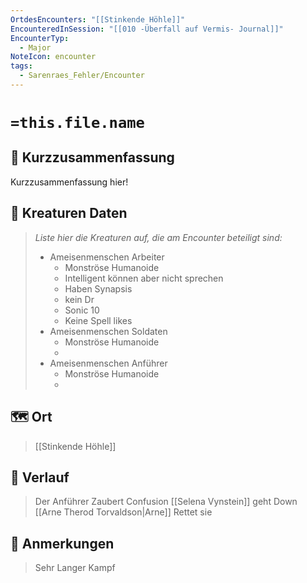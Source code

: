 ```yaml
---
OrtdesEncounters: "[[Stinkende Höhle]]"
EncounteredInSession: "[[010 -Überfall auf Vermis- Journal]]"
EncounterTyp:
  - Major
NoteIcon: encounter
tags:
  - Sarenraes_Fehler/Encounter
---
```

# `=this.file.name`
## 📝 Kurzzusammenfassung
Kurzzusammenfassung hier! 

## 🐾 Kreaturen Daten
> *Liste hier die Kreaturen auf, die am Encounter beteiligt sind:* 
> - Ameisenmenschen Arbeiter
> 	- Monströse Humanoide
> 	- Intelligent können aber nicht sprechen
> 	- Haben Synapsis
> 	- kein Dr
> 	- Sonic 10
> 	- Keine Spell likes
>- Ameisenmenschen Soldaten
>	- Monströse Humanoide
>	- 
>- Ameisenmenschen Anführer
>	- Monströse Humanoide
>	- 
## 🗺️ Ort
> [[Stinkende Höhle]]
> 	

## 📖 Verlauf
> Der Anführer Zaubert Confusion 
> 	[[Selena Vynstein]] geht Down [[Arne Therod Torvaldson|Arne]] Rettet sie

## 📌 Anmerkungen
> 	Sehr Langer Kampf 



